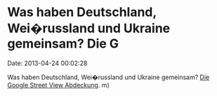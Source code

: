 Was haben Deutschland, Wei�russland und Ukraine gemeinsam? Die G
================================================================

Date: 2013-04-24 00:02:28

Was haben Deutschland, Wei�russland und Ukraine gemeinsam? [Die Google
Street View
Abdeckung](http://fettemama.org:6502/7f78cd3c3240c8816900aa08f1904b95).
m)
